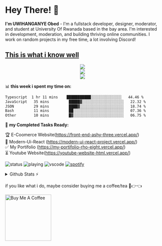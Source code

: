 
# Hey There! 👋
**I'm UWIHANGANYE Obed** - I'm a fullstack developer, designer, moderator, and student at University Of Rwanada based in the bay area. I'm interested in development, moderation, and building thriving online communities. I work on random projects in my free time, a lot involving Discord!
<h2><u>This is what i know well</u></h2>
<p align="center">
  <a href="https://skillicons.dev">
    <img src="https://skillicons.dev/icons?i=html,css,js,ts,c,cs,java,python" /></br>
    <img src="https://skillicons.dev/icons?i=git,eclipse,figma,npm,bootstrap,react,vite,nextjs,mysql,tailwind" /></br>
    <img src="https://skillicons.dev/icons?i=replit,postman,nodejs,supabase,mongodb,github,firebase,netlify,vercel,typescript,linux" />  
  </a></p>

  
📊 **this week i spent my time on:**
<!--START_SECTION:waka-->

```txt
Typescript  1 hr 11 mins    ███████████░░░░░░░░░░░░░░   44.46 %
JavaScript   35 mins         █████▓░░░░░░░░░░░░░░░░░░░   22.32 %
JSON         29 mins         ████▓░░░░░░░░░░░░░░░░░░░░   18.74 %
Bash         11 mins         ██░░░░░░░░░░░░░░░░░░░░░░░   07.36 %
Other        10 mins         █▓░░░░░░░░░░░░░░░░░░░░░░░   06.75 %
```

<!--END_SECTION:waka-->

🚧 **my Completed Tasks Ready:**
<!-- TODO-IST:START -->
🏆  E-Coomerce Website(https://front-end-ashy-three.vercel.app/)  
🌸  Modern-Ui-React (https://modern-ui-react-project.vercel.app/)           
✅  My Portifolio (https://my-portifolio-rho-eight.vercel.app/)           
⏳  Youtube Website(https://youtube-website-html.vercel.app/)
<!-- TODO-IST:END -->

  
![status](https://nocache.advaith.workers.dev?url=https://img.shields.io/endpoint?url=https://dev.discordprofiles.me/api/badge/status/276544649148235776?simple=true)
![playing](https://nocache.advaith.workers.dev?url=https://img.shields.io/endpoint?url=https://dev.discordprofiles.me/api/badge/playing/276544649148235776)
![vscode](https://nocache.advaith.workers.dev?url=https://img.shields.io/endpoint?url=https://dev.discordprofiles.me/api/badge/vscode/276544649148235776)
[![spotify](https://nocache.advaith.workers.dev?url=https://img.shields.io/endpoint?url=https://dev.discordprofiles.me/api/badge/spotify/276544649148235776)](https://dev.discordprofiles.me/openspotify/276544649148235776)

<details>
  <summary>Github Stats ⚡</summary>
  
  <a href="#">![Github stats](https://github-readme-stats.vercel.app/api?username=Uwihanganyeobed&theme=blueberry&count_private=true&hide_border=true&line_height=20)</a>
  <a href="#">![Top Langs](https://github-readme-stats.vercel.app/api/top-langs/?username=Uwihanganyeobed&layout=compact&theme=blueberry&count_private=true&hide_border=true)</a>
</details>

if you like what i do, maybe consider buying me a coffee/tea 🥺👉👈

<a href="https://www.buymeacoffee.com/uwihanganyk" target="_blank"><img src="https://cdn.buymeacoffee.com/uploads/profile_pictures/2024/04/7JK0cL0WbtBsoySn.jpg@300w_0e.webp" alt="Buy Me A Coffee" width="150" ></a>

